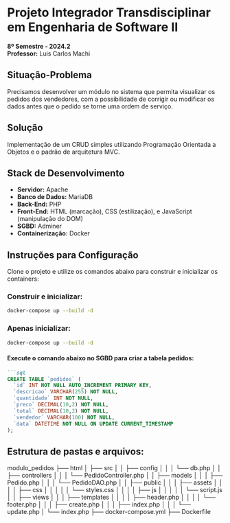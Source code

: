 # Projeto Integrador Transdisciplinar em Engenharia de Software II

**8º Semestre - 2024.2**  
**Professor:** Luis Carlos Machi  

## Situação-Problema
Precisamos desenvolver um módulo no sistema que permita visualizar os pedidos dos vendedores, com a possibilidade de corrigir ou modificar os dados antes que o pedido se torne uma ordem de serviço.

## Solução
Implementação de um CRUD simples utilizando Programação Orientada a Objetos e o padrão de arquitetura MVC.

## Stack de Desenvolvimento
- **Servidor:** Apache  
- **Banco de Dados:** MariaDB  
- **Back-End:** PHP  
- **Front-End:** HTML (marcação), CSS (estilização), e JavaScript (manipulação do DOM)  
- **SGBD:** Adminer  
- **Containerização:** Docker  

## Instruções para Configuração
Clone o projeto e utilize os comandos abaixo para construir e inicializar os containers:

### Construir e inicializar:
```bash
docker-compose up --build -d
```
### Apenas inicializar:
```bash
docker-compose up --build -d
```

#### Execute o comando abaixo no SGBD para criar a tabela pedidos:
```markdown
```sql
CREATE TABLE `pedidos` (
  `id` INT NOT NULL AUTO_INCREMENT PRIMARY KEY,
  `descricao` VARCHAR(255) NOT NULL,
  `quantidade` INT NOT NULL,
  `preco` DECIMAL(10,2) NOT NULL,
  `total` DECIMAL(10,2) NOT NULL,
  `vendedor` VARCHAR(100) NOT NULL,
  `data` DATETIME NOT NULL ON UPDATE CURRENT_TIMESTAMP
);
```

## Estrutura de pastas e arquivos:
modulo_pedidos ├── html │ ├── src │ │ ├── config │ │ │ └── db.php │ │ ├── controllers │ │ │ └── PedidoController.php │ │ ├── models │ │ │ ├── Pedido.php │ │ │ └── PedidoDAO.php │ │ ├── public │ │ │ ├── assets │ │ │ │ ├── css │ │ │ │ │ └── styles.css │ │ │ │ ├── js │ │ │ │ │ └── script.js │ │ ├── views │ │ │ ├── templates │ │ │ │ ├── header.php │ │ │ │ └── footer.php │ │ │ ├── create.php │ │ │ ├── index.php │ │ │ └── update.php │ └── index.php ├── docker-compose.yml ├── Dockerfile








